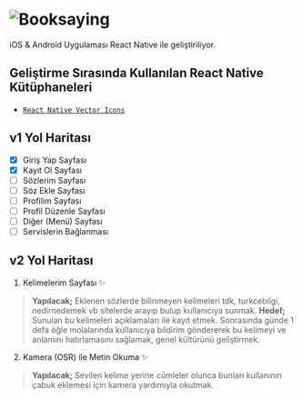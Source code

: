 # ![Booksaying](http://booksaying.com/static/booksaying/img/logo/booksaying-logo.png)
iOS & Android Uygulaması React Native ile geliştiriliyor.

## Geliştirme Sırasında Kullanılan React Native Kütüphaneleri
* [`React Native Vector Icons`](https://github.com/oblador/react-native-vector-icons/blob/master/README.md)

## v1 Yol Haritası
- [x] Giriş Yap Sayfası
- [x] Kayıt Ol Sayfası
- [ ] Sözlerim Sayfası
- [ ] Söz Ekle Sayfası
- [ ] Profilim Sayfası
- [ ] Profil Düzenle Sayfası
- [ ] Diğer (Menü) Sayfası
- [ ] Servislerin Bağlanması

## v2 Yol Haritası
1. Kelimelerim Sayfası :sparkles:
> **Yapılacak;** Eklenen sözlerde bilinmeyen kelimeleri tdk, turkcebilgi, nedirnedemek vb sitelerde arayıp bulup kullanıcıya sunmak. 
> **Hedef;** Sunulan bu kelimeleri açıklamaları ile kayıt etmek. Sonrasında günde 1 defa öğle molalarında kullanıcıya bildirim göndererek bu kelimeyi ve anlamını hatırlamasını sağlamak, genel kültürünü geliştirmek.

2. Kamera (OSR) ile Metin Okuma :sparkles:
> **Yapılacak;** Sevilen kelime yerine cümleler olunca bunları kullanının çabuk eklemesi için kamera yardımıyla okutmak.
